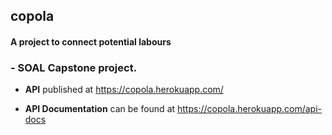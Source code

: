 ## copola

#### A project to connect potential labours

### - SOAL Capstone project.

- **API** published at https://copola.herokuapp.com/

- **API Documentation** can be found at https://copola.herokuapp.com/api-docs

